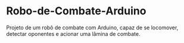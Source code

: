 # Robo-de-Combate-Arduino
Projeto de um robô de combate com Arduino, capaz de se locomover, detectar oponentes e acionar uma lâmina de combate.

